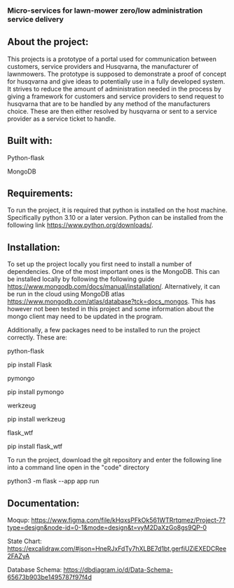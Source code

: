 ### Micro-services for lawn-mower zero/low administration service delivery
## About the project:

This projects is a prototype of a portal used for communication between customers, service providers and Husqvarna, the manufacturer of lawnmowers. The prototype is supposed to demonstrate a proof of concept for husqvarna and give ideas to potentially use in a fully developed system. It strives to reduce the amount of administration needed in the process by giving a framework for customers and service providers to send request to husqvarna that are to be handled by any method of the manufacturers choice. These are then either resolved by husqvarna or sent to a service provider as a service ticket to handle.

## Built with:

Python-flask

MongoDB

## Requirements:

To run the project, it is required that python is installed on the host machine. Specifically python 3.10 or a later version. Python can be installed from the following link https://www.python.org/downloads/.



## Installation:

To set up the project locally you first need to install a number of dependencies. One of the most important ones is the MongoDB. This can be installed locally by following the following guide https://www.mongodb.com/docs/manual/installation/. Alternatively, it can be run in the cloud using MongoDB atlas https://www.mongodb.com/atlas/database?tck=docs_mongos. This has however not been tested in this project and some information about the mongo client may need to be updated in the program.

Additionally, a few packages need to be installed to run the project correctly.
These are:

python-flask

pip install Flask

pymongo

pip install pymongo

werkzeug

pip install werkzeug

flask_wtf

pip install flask_wtf

To run the project, download the git repository and enter the following line into a command line open in the "code" directory

python3 -m flask --app app run

## Documentation:

Moqup: https://www.figma.com/file/kHqxsPFkOk561WTRrtqmez/Project-7?type=design&node-id=0-1&mode=design&t=vyM2DaXzGo8gs9QP-0 

State Chart: https://excalidraw.com/#json=HneRJxFdTy7hXLBE7d1bt,gerfiUZiEXEDCRee2FAZyA

Database Schema: https://dbdiagram.io/d/Data-Schema-65673b903be1495787f97f4d
